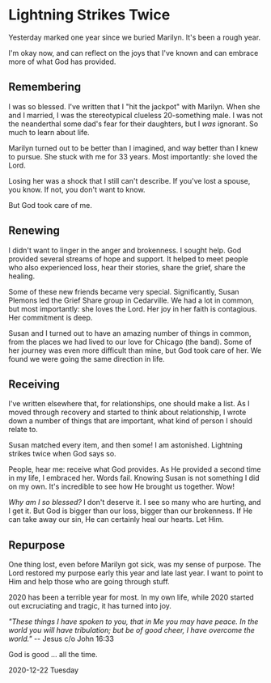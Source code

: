 # Lightning Strikes Twice

Yesterday marked one year since we buried Marilyn.
It's been a rough year.

I'm okay now, and can reflect on the joys
that I've known and can embrace more of what God has provided.

## Remembering

I was so blessed. 
I've written that I "hit the jackpot" with Marilyn.
When she and I married, I was the stereotypical clueless 20-something
male. I was not the neanderthal some dad's fear for their daughters,
but I *was* ignorant. So much to learn about life.

Marilyn turned out to be better than I imagined,
and way better than I knew to pursue. She stuck with me for 33 years.
Most importantly: she loved the Lord.

Losing her was a shock that I still can't describe.
If you've lost a spouse, you know. If not, you don't want to know.

But God took care of me.

## Renewing

I didn't want to linger in the anger and brokenness. I sought help.
God provided several streams of hope and support.
It helped to meet people who also experienced loss,
hear their stories, share the grief, share the healing.

Some of these new friends became very special. Significantly,
Susan Plemons led the Grief Share group in Cedarville. We had a lot
in common, but most importantly: she loves the Lord.
Her joy in her faith is contagious. Her commitment is deep.

Susan and I turned out to have an amazing number of things in common,
from the places we had lived to our love for Chicago (the band).
Some of her journey was even more difficult than mine, but God took care
of her. We found we were going the same direction in life.

## Receiving

I've written elsewhere that, for relationships, one should make a list.
As I moved through recovery and started to think about relationship,
I wrote down a number of things that are important, what kind of person
I should relate to.

Susan matched every item, and then some!
I am astonished. Lightning strikes twice when God says so.

People, hear me: receive what God provides.
As He provided a second time in my life, I embraced her.
Words fail. Knowing Susan is not something I did on my own.
It's incredible to see how He brought us together. Wow!

*Why am I so blessed?*
I don't deserve it. I see so many who are hurting, and I get it.
But God is bigger than our loss, bigger than our brokenness.
If He can take away our sin, He can certainly heal our hearts.
Let Him.

## Repurpose

One thing lost, even before Marilyn got sick, was my sense of purpose.
The Lord restored my purpose early this year and late last year.
I want to point to Him and help those who are going through stuff.

2020 has been a terrible year for most. In my own life,
while 2020 started out excruciating and tragic, it has turned into joy.

*"These things I have spoken to you, that in Me you may have peace.
In the world you will have tribulation; but be of good cheer,
I have overcome the world."* -- Jesus c/o John 16:33

God is good ... all the time.

2020-12-22 Tuesday


